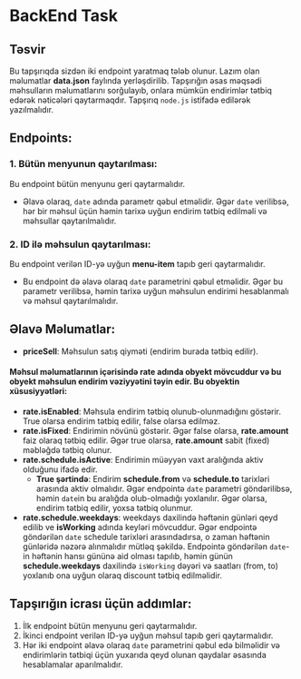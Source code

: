 # BackEnd Task

## Təsvir
Bu tapşırıqda sizdən iki endpoint yaratmaq tələb olunur. Lazım olan məlumatlar **data.json** faylında yerləşdirilib. Tapşırığın əsas məqsədi məhsulların məlumatlarını sorğulayıb, onlara mümkün endirimlər tətbiq edərək nəticələri qaytarmaqdır. Tapşırıq `node.js` istifadə edilərək yazılmalıdır.

## Endpoints:

### 1. Bütün menyunun qaytarılması:
Bu endpoint bütün menyunu geri qaytarmalıdır.
- Əlavə olaraq, `date` adında parametr qəbul etməlidir. Əgər `date` verilibsə, hər bir məhsul üçün həmin tarixə uyğun endirim tətbiq edilməli və məhsullar qaytarılmalıdır.

### 2. ID ilə məhsulun qaytarılması:
Bu endpoint verilən ID-yə uyğun **menu-item** tapıb geri qaytarmalıdır.
- Bu endpoint də əlavə olaraq `date` parametrini qəbul etməlidir. Əgər bu parametr verilibsə, həmin tarixə uyğun məhsulun endirimi hesablanmalı və məhsul qaytarılmalıdır.


## Əlavə Məlumatlar:
- **priceSell**: Məhsulun satış qiyməti (endirim burada tətbiq edilir).
#### Məhsul məlumatlarının içərisində **rate** adında obyekt mövcuddur və bu obyekt məhsulun endirim vəziyyətini təyin edir. Bu obyektin xüsusiyyətləri:

- **rate.isEnabled**: Məhsula endirim tətbiq olunub-olunmadığını göstərir. True olarsa endirim tətbiq edilir, false olarsa edilməz.
- **rate.isFixed**: Endirimin növünü göstərir. Əgər false olarsa, **rate.amount** faiz olaraq tətbiq edilir. Əgər true olarsa, **rate.amount** sabit (fixed) məbləğdə tətbiq olunur.
- **rate.schedule.isActive**: Endirimin müəyyən vaxt aralığında aktiv olduğunu ifadə edir.
    - **True şərtində**: Endirim **schedule.from** və **schedule.to** tarixləri arasında aktiv olmalıdır. Əgər endpointə `date` parametri göndərilibsə, həmin `date`in bu aralığda olub-olmadığı yoxlanılır. Əgər olarsa, endirim tətbiq edilir, yoxsa tətbiq olunmur.
- **rate.schedule.weekdays**: weekdays daxilində həftənin günləri qeyd edilib ve **isWorking** adında keyləri mövcuddur. Əgər endpointə göndərilən `date` schedule tarixləri arasındadırsa, o zaman həftənin günləridə nəzərə alınmalıdır mütləq şəkildə. Endpointə göndərilən `date`-in həftənin hansı gününə aid olması tapılıb, həmin günün **schedule.weekdays** daxilində `isWorking` dəyəri və saatları (from, to) yoxlanıb ona uyğun olaraq discount tətbiq edilməlidir.
  

## Tapşırığın icrası üçün addımlar:
1. İlk endpoint bütün menyunu geri qaytarmalıdır.
2. İkinci endpoint verilən ID-yə uyğun məhsul tapıb geri qaytarmalıdır.
3. Hər iki endpoint əlavə olaraq `date` parametrini qəbul edə bilməlidir və endirimlərin tətbiqi üçün yuxarıda qeyd olunan qaydalar əsasında hesablamalar aparılmalıdır.